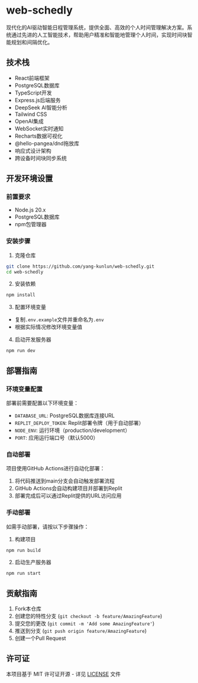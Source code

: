 # web-schedly

现代化的AI驱动智能日程管理系统，提供全面、高效的个人时间管理解决方案。系统通过先进的人工智能技术，帮助用户精准和智能地管理个人时间，实现时间块智能规划和间隔优化。

## 技术栈

- React前端框架
- PostgreSQL数据库
- TypeScript开发
- Express.js后端服务
- DeepSeek AI智能分析
- Tailwind CSS
- OpenAI集成
- WebSocket实时通知
- Recharts数据可视化
- @hello-pangea/dnd拖放库
- 响应式设计架构
- 跨设备时间块同步系统

## 开发环境设置

### 前置要求

- Node.js 20.x
- PostgreSQL数据库
- npm包管理器

### 安装步骤

1. 克隆仓库
```bash
git clone https://github.com/yang-kunlun/web-schedly.git
cd web-schedly
```

2. 安装依赖
```bash
npm install
```

3. 配置环境变量
- 复制`.env.example`文件并重命名为`.env`
- 根据实际情况修改环境变量值

4. 启动开发服务器
```bash
npm run dev
```

## 部署指南

### 环境变量配置

部署前需要配置以下环境变量：

- `DATABASE_URL`: PostgreSQL数据库连接URL
- `REPLIT_DEPLOY_TOKEN`: Replit部署令牌（用于自动部署）
- `NODE_ENV`: 运行环境（production/development）
- `PORT`: 应用运行端口号（默认5000）

### 自动部署

项目使用GitHub Actions进行自动化部署：

1. 将代码推送到main分支会自动触发部署流程
2. GitHub Actions会自动构建项目并部署到Replit
3. 部署完成后可以通过Replit提供的URL访问应用

### 手动部署

如需手动部署，请按以下步骤操作：

1. 构建项目
```bash
npm run build
```

2. 启动生产服务器
```bash
npm run start
```

## 贡献指南

1. Fork本仓库
2. 创建您的特性分支 (`git checkout -b feature/AmazingFeature`)
3. 提交您的更改 (`git commit -m 'Add some AmazingFeature'`)
4. 推送到分支 (`git push origin feature/AmazingFeature`)
5. 创建一个Pull Request

## 许可证

本项目基于 MIT 许可证开源 - 详见 [LICENSE](LICENSE) 文件